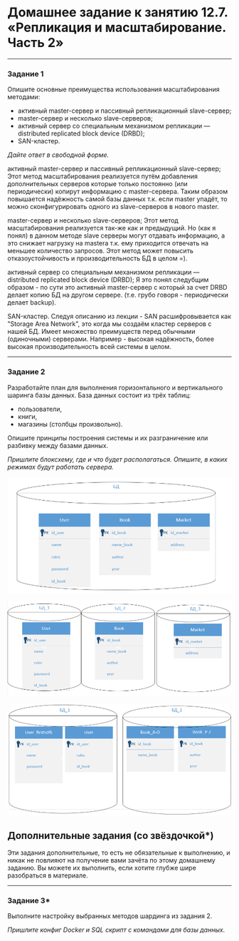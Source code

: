 # Домашнее задание к занятию 12.7. «Репликация и масштабирование. Часть 2»

---

### Задание 1

Опишите основные преимущества использования масштабирования методами:

- активный master-сервер и пассивный репликационный slave-сервер; 
- master-сервер и несколько slave-серверов;
- активный сервер со специальным механизмом репликации — distributed replicated block device (DRBD);
- SAN-кластер.

*Дайте ответ в свободной форме.*

активный master-сервер и пассивный репликационный slave-сервер; Этот метод масштабирования реализуется путём добавления дополнительных серверов которые только постоянно (или периодически) копирут информацию с master-сервера. Таким образом повышается надёжность самой базы данных т.к. если master упадёт, то можно сконфигурировать одного из slave-серверов в нового master.

master-сервер и несколько slave-серверов; Этот метод масштабирования реализуется так-же как и предыдущий. Но (как я понял) в данном методе slave серверы могут отдавать информацию, а это снижает нагрузку на mastera т.к. ему приходится отвечать на меньшее количество запросов. Этот метод может повысить отказоустойчивость и производительность БД в целом =).

активный сервер со специальным механизмом репликации — distributed replicated block device (DRBD); Я это понял следубщим образом - по сути это активный master-сервер с который за счет DRBD делает копию БД на другом сервере. (т.е. грубо говоря - периодически делает backup).

SAN-кластер. Следуя описанию из лекции - SAN расшифровывается как "Storage Area Network", это когда мы создаём кластер серверов с нашей БД. Имеет множество преимуществ перед обычными (одиночными) серверами. Например - высокая надёжность, более высокая производительность всей системы в целом.

---

### Задание 2


Разработайте план для выполнения горизонтального и вертикального шаринга базы данных. База данных состоит из трёх таблиц: 

- пользователи, 
- книги, 
- магазины (столбцы произвольно). 

Опишите принципы построения системы и их разграничение или разбивку между базами данных.

*Пришлите блоксхему, где и что будет располагаться. Опишите, в каких режимах будут работать сервера.* 


![](./img/12-7/2.0.png)

![](./img/12-7/2.1.png)

![](./img/12-7/2.2.png)

## Дополнительные задания (со звёздочкой*)
Эти задания дополнительные, то есть не обязательные к выполнению, и никак не повлияют на получение вами зачёта по этому домашнему заданию. Вы можете их выполнить, если хотите глубже шире разобраться в материале.

---
### Задание 3*

Выполните настройку выбранных методов шардинга из задания 2.

*Пришлите конфиг Docker и SQL скрипт с командами для базы данных*.
